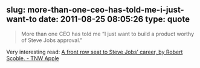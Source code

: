 slug: more-than-one-ceo-has-told-me-i-just-want-to
date: 2011-08-25 08:05:26
type: quote
---

> More than one CEO has told me “I just want to build a product worthy of Steve Jobs approval.”

Very interesting read: [A front row seat to Steve Jobs’ career, by Robert Scoble. - TNW Apple](http://thenextweb.com/apple/2011/08/25/a-front-row-seat-to-steve-jobs-career-by-robert-scoble/)
